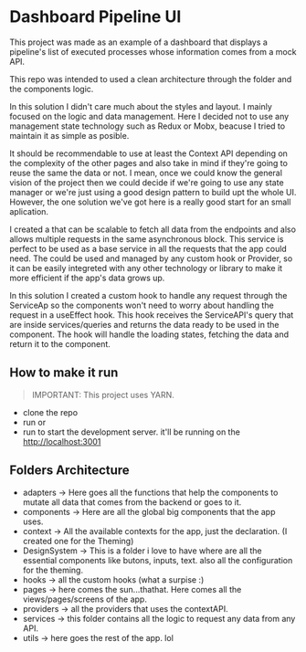 # Dashboard Pipeline UI

This project was made as an example of a dashboard that displays a pipeline's list of executed processes whose 
information comes from a mock API.

This repo was intended to used a clean architecture through the folder and the components logic. 

In this solution I didn't care much about the styles and layout. I mainly focused on the logic and data management.
Here I decided not to use any management state technology such as Redux or Mobx, beacuse I tried to maintain it as
simple as posible. 

It should be recommendable to use at least the Context API depending on the complexity of the other pages and also take in mind if they're going to reuse the same the data or not. I mean, once we could know the general vision of the project then we could decide if we're going to use any state manager or we're just using a good design pattern to build upt the whole UI. However, the one solution we've got here is a really good start for an small aplication.

I created a <serviceAPI> that can be scalable to fetch all data from the endpoints and also allows multiple requests in the same asynchronous block. This service is perfect to be used as a base service in all the requests that the app could need. The <serviceAPI> could be used and managed by any custom hook or Provider, so it can be easily integreted with any other technology or library to make it more efficient if the app's data grows up.

In this solution I created a custom hook <useQuery> to handle any request through the ServiceAp so the components won't need to worry about handling the request in a useEffect hook. This hook receives the ServiceAPI's query that are inside services/queries and returns the data ready to be used in the component. The hook will handle the loading states, fetching the data and return it to the component.

## How to make it run
> IMPORTANT: This project uses YARN. 

- clone the repo
- run <yarn add> or <yarn>
- run <yarn dev> to start the development server. it'll be running on the <http://localhost:3001>


## Folders Architecture

- adapters -> Here goes all the functions that help the components to mutate all data that comes from the backend or goes to it.
- components -> Here are all the global big components that the app uses.
- context -> All the available contexts for the app, just the declaration. (I created one for the Theming)
- DesignSystem -> This is a folder i love to have where are all the essential components like butons, inputs, text. also all the configuration for the theming.
- hooks -> all the custom hooks (what a surpise :)
- pages -> here comes the sun...thathat. Here comes all the views/pages/screens of the app.
- providers -> all the providers that uses the contextAPI.
- services -> this folder contains all the logic to request any data from any API.
- utils -> here goes the rest of the app. lol 
